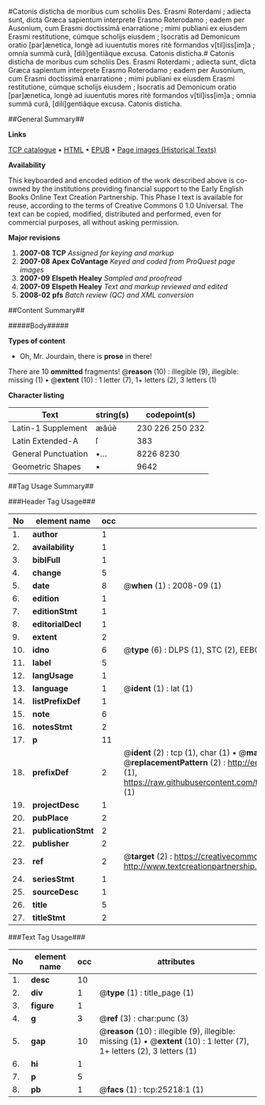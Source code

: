 #Catonis disticha de moribus cum scholiis Des. Erasmi Roterdami ; adiecta sunt, dicta Græca sapientum interprete Erasmo Roterodamo ;  eadem per Ausonium, cum Erasmi doctissimâ enarratione ; mimi publiani ex eiusdem Erasmi restitutione, cúmque scholijs eiusdem ; Isocratis ad Demonicum oratio [par]ænetica, longè ad iuuentutis mores ritè formandos v[til]iss[im]a ; omnia summâ curâ, [dili]gentiâque excusa. Catonis disticha.#
Catonis disticha de moribus cum scholiis Des. Erasmi Roterdami ; adiecta sunt, dicta Græca sapientum interprete Erasmo Roterodamo ;  eadem per Ausonium, cum Erasmi doctissimâ enarratione ; mimi publiani ex eiusdem Erasmi restitutione, cúmque scholijs eiusdem ; Isocratis ad Demonicum oratio [par]ænetica, longè ad iuuentutis mores ritè formandos v[til]iss[im]a ; omnia summâ curâ, [dili]gentiâque excusa.
Catonis disticha.

##General Summary##

**Links**

[TCP catalogue](http://www.ota.ox.ac.uk/tcp/)  • 
[HTML](http://tei.it.ox.ac.uk/tcp/Texts-HTML/free/A18/A18225.html)  • 
[EPUB](http://tei.it.ox.ac.uk/tcp/Texts-EPUB/free/A18/A18225.epub) • 
[Page images (Historical Texts)](https://data.historicaltexts.jisc.ac.uk/view?pubId=eebo-22171717e&pageId=eebo-22171717e-25218-1)

**Availability**

This keyboarded and encoded edition of the
	       work described above is co-owned by the institutions
	       providing financial support to the Early English Books
	       Online Text Creation Partnership. This Phase I text is
	       available for reuse, according to the terms of Creative
	       Commons 0 1.0 Universal. The text can be copied,
	       modified, distributed and performed, even for
	       commercial purposes, all without asking permission.

**Major revisions**

1. __2007-08__ __TCP__ *Assigned for keying and markup*
1. __2007-08__ __Apex CoVantage__ *Keyed and coded from ProQuest page images*
1. __2007-09__ __Elspeth Healey__ *Sampled and proofread*
1. __2007-09__ __Elspeth Healey__ *Text and markup reviewed and edited*
1. __2008-02__ __pfs__ *Batch review (QC) and XML conversion*

##Content Summary##

#####Body#####

**Types of content**

  * Oh, Mr. Jourdain, there is **prose** in there!

There are 10 **ommitted** fragments! 
 @__reason__ (10) : illegible (9), illegible: missing (1)  •  @__extent__ (10) : 1 letter (7), 1+ letters (2), 3 letters (1)

**Character listing**


|Text|string(s)|codepoint(s)|
|---|---|---|
|Latin-1 Supplement|æâúè|230 226 250 232|
|Latin Extended-A|ſ|383|
|General Punctuation|•…|8226 8230|
|Geometric Shapes|▪|9642|

##Tag Usage Summary##

###Header Tag Usage###

|No|element name|occ|attributes|
|---|---|---|---|
|1.|__author__|1||
|2.|__availability__|1||
|3.|__biblFull__|1||
|4.|__change__|5||
|5.|__date__|8| @__when__ (1) : 2008-09 (1)|
|6.|__edition__|1||
|7.|__editionStmt__|1||
|8.|__editorialDecl__|1||
|9.|__extent__|2||
|10.|__idno__|6| @__type__ (6) : DLPS (1), STC (2), EEBO-CITATION (1), OCLC (1), VID (1)|
|11.|__label__|5||
|12.|__langUsage__|1||
|13.|__language__|1| @__ident__ (1) : lat (1)|
|14.|__listPrefixDef__|1||
|15.|__note__|6||
|16.|__notesStmt__|2||
|17.|__p__|11||
|18.|__prefixDef__|2| @__ident__ (2) : tcp (1), char (1)  •  @__matchPattern__ (2) : ([0-9\-]+):([0-9IVX]+) (1), (.+) (1)  •  @__replacementPattern__ (2) : http://eebo.chadwyck.com/downloadtiff?vid=$1&page=$2 (1), https://raw.githubusercontent.com/textcreationpartnership/Texts/master/tcpchars.xml#$1 (1)|
|19.|__projectDesc__|1||
|20.|__pubPlace__|2||
|21.|__publicationStmt__|2||
|22.|__publisher__|2||
|23.|__ref__|2| @__target__ (2) : https://creativecommons.org/publicdomain/zero/1.0/ (1), http://www.textcreationpartnership.org/docs/. (1)|
|24.|__seriesStmt__|1||
|25.|__sourceDesc__|1||
|26.|__title__|5||
|27.|__titleStmt__|2||


###Text Tag Usage###

|No|element name|occ|attributes|
|---|---|---|---|
|1.|__desc__|10||
|2.|__div__|1| @__type__ (1) : title_page (1)|
|3.|__figure__|1||
|4.|__g__|3| @__ref__ (3) : char:punc (3)|
|5.|__gap__|10| @__reason__ (10) : illegible (9), illegible: missing (1)  •  @__extent__ (10) : 1 letter (7), 1+ letters (2), 3 letters (1)|
|6.|__hi__|1||
|7.|__p__|5||
|8.|__pb__|1| @__facs__ (1) : tcp:25218:1 (1)|
